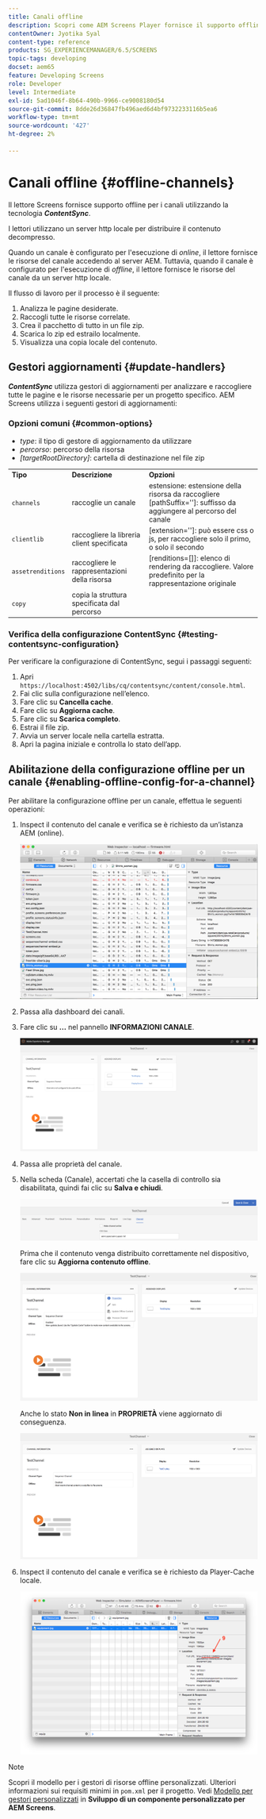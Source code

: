 ```yaml
---
title: Canali offline
description: Scopri come AEM Screens Player fornisce il supporto offline per i canali utilizzando la tecnologia ContentSync.
contentOwner: Jyotika Syal
content-type: reference
products: SG_EXPERIENCEMANAGER/6.5/SCREENS
topic-tags: developing
docset: aem65
feature: Developing Screens
role: Developer
level: Intermediate
exl-id: 5ad1046f-8b64-490b-9966-ce9008180d54
source-git-commit: 8dde26d36847fb496aed6d4bf9732233116b5ea6
workflow-type: tm+mt
source-wordcount: '427'
ht-degree: 2%

---
```


# Canali offline {#offline-channels}

Il lettore Screens fornisce supporto offline per i canali utilizzando la tecnologia ***ContentSync***.

I lettori utilizzano un server http locale per distribuire il contenuto decompresso.

Quando un canale è configurato per l&#39;esecuzione di *online*, il lettore fornisce le risorse del canale accedendo al server AEM. Tuttavia, quando il canale è configurato per l&#39;esecuzione di *offline*, il lettore fornisce le risorse del canale da un server http locale.

Il flusso di lavoro per il processo è il seguente:

1. Analizza le pagine desiderate.
1. Raccogli tutte le risorse correlate.
1. Crea il pacchetto di tutto in un file zip.
1. Scarica lo zip ed estrailo localmente.
1. Visualizza una copia locale del contenuto.

## Gestori aggiornamenti {#update-handlers}

***ContentSync*** utilizza gestori di aggiornamenti per analizzare e raccogliere tutte le pagine e le risorse necessarie per un progetto specifico. AEM Screens utilizza i seguenti gestori di aggiornamenti:

### Opzioni comuni {#common-options}

* *type*: il tipo di gestore di aggiornamento da utilizzare
* *percorso*: percorso della risorsa
* *[targetRootDirectory]*: cartella di destinazione nel file zip

<table>
 <tbody>
  <tr>
   <td><strong>Tipo</strong></td> 
   <td><strong>Descrizione</strong></td> 
   <td><strong>Opzioni</strong></td> 
  </tr>
  <tr>
   <td><code>channels</code></td> 
   <td>raccoglie un canale</td> 
   <td>estensione: estensione della risorsa da raccogliere<br /> [pathSuffix='']: suffisso da aggiungere al percorso del canale<br /> </td> 
  </tr>
  <tr>
   <td><code>clientlib</code></td> 
   <td>raccogliere la libreria client specificata</td> 
   <td>[extension='']: può essere css o js, per raccogliere solo il primo, o solo il secondo</td> 
  </tr>
  <tr>
   <td><code>assetrenditions</code></td> 
   <td>raccogliere le rappresentazioni della risorsa</td> 
   <td>[renditions=[]]: elenco di rendering da raccogliere. Valore predefinito per la rappresentazione originale</td> 
  </tr>
  <tr>
   <td><code>copy</code></td> 
   <td>copia la struttura specificata dal percorso</td> 
   <td> </td> 
  </tr>
 </tbody>
</table>

### Verifica della configurazione ContentSync {#testing-contentsync-configuration}

Per verificare la configurazione di ContentSync, segui i passaggi seguenti:

1. Apri `https://localhost:4502/libs/cq/contentsync/content/console.html`.
1. Fai clic sulla configurazione nell’elenco.
1. Fare clic su **Cancella cache**.
1. Fare clic su **Aggiorna cache**.
1. Fare clic su **Scarica completo**.
1. Estrai il file zip.
1. Avvia un server locale nella cartella estratta.
1. Apri la pagina iniziale e controlla lo stato dell’app.

## Abilitazione della configurazione offline per un canale {#enabling-offline-config-for-a-channel}

Per abilitare la configurazione offline per un canale, effettua le seguenti operazioni:

1. Inspect il contenuto del canale e verifica se è richiesto da un’istanza AEM (online).

   ![chlimage_1-24](assets/chlimage_1-24.png)

1. Passa alla dashboard dei canali.
1. Fare clic su **...** nel pannello **INFORMAZIONI CANALE**.

   ![chlimage_1-25](assets/chlimage_1-25.png)

1. Passa alle proprietà del canale.
1. Nella scheda (Canale), accertati che la casella di controllo sia disabilitata, quindi fai clic su **Salva e chiudi**.

   ![schermata_shot_2017-12-19at122422pm](assets/screen_shot_2017-12-19at122422pm.png)

   Prima che il contenuto venga distribuito correttamente nel dispositivo, fare clic su **Aggiorna contenuto offline**.

   ![schermata_shot_2017-12-19at122637pm](assets/screen_shot_2017-12-19at122637pm.png)

   Anche lo stato **Non in linea** in **PROPRIETÀ** viene aggiornato di conseguenza.

   ![schermata_shot_2017-12-19at124735pm](assets/screen_shot_2017-12-19at124735pm.png)

1. Inspect il contenuto del canale e verifica se è richiesto da Player-Cache locale.

   ![chlimage_1-26](assets/chlimage_1-26.png)

>[!NOTE]
>
>Scopri il modello per i gestori di risorse offline personalizzati. Ulteriori informazioni sui requisiti minimi in `pom.xml` per il progetto. Vedi [Modello per gestori personalizzati](/help/user-guide/developing-custom-component-tutorial-develop.md#custom-handlers) in **Sviluppo di un componente personalizzato per AEM Screens**.
